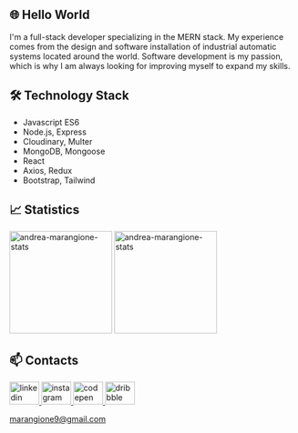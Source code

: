 ## 🌐 Hello World

I'm a full-stack developer specializing in the MERN stack. My experience comes from the design and software installation of industrial automatic systems located around the world.
Software development is my passion, which is why I am always looking for improving myself to expand my skills.

## 🛠 Technology Stack

* Javascript ES6
* Node.js, Express
* Cloudinary, Multer
* MongoDB, Mongoose
* React
* Axios, Redux
* Bootstrap, Tailwind

## 📈 Statistics
<div align="left">
  <img src="https://github-readme-stats.vercel.app/api?username=AndreaMarangione&show_icons=true&theme=gruvbox" height="180" alt="andrea-marangione-stats"  />
  <img src="https://github-readme-stats.vercel.app/api/top-langs/?username=AndreaMarangione&theme=gruvbox&layout=compact" height="180" alt="andrea-marangione-stats"  />
</div>

## 📫 Contacts

<div align="left">
  <a href="https://www.linkedin.com/in/giacomobartoli" target="_blank">
    <img src="https://raw.githubusercontent.com/maurodesouza/profile-readme-generator/master/src/assets/icons/social/linkedin/default.svg" width="52" height="40" alt="linkedin logo"  />
  </a>
  <a href="https://www.instagram.com/giacomosx/" target="_blank">
    <img src="https://raw.githubusercontent.com/maurodesouza/profile-readme-generator/master/src/assets/icons/social/instagram/default.svg" width="52" height="40" alt="instagram logo"  />
  </a>
  <a href="https://codepen.io/giacomosx" target="_blank">
    <img src="https://raw.githubusercontent.com/maurodesouza/profile-readme-generator/master/src/assets/icons/social/codepen/default.svg" width="52" height="40" alt="codepen logo"  />
  </a>
  <a href="https://dribbble.com/giacomosx" target="_blank">
    <img src="https://raw.githubusercontent.com/maurodesouza/profile-readme-generator/master/src/assets/icons/social/dribbble/default.svg" width="52" height="40" alt="dribbble logo"  />
  </a>
</div>

<a align="left" href='mailto:marangione9@gmail.com'>marangione9@gmail.com</a>
